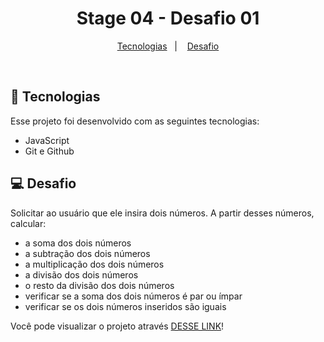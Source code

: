 <h1 align="center"> Stage 04 - Desafio 01 </h1>

<p align="center">
  <a href="#-tecnologias">Tecnologias</a>&nbsp;&nbsp;&nbsp;|&nbsp;&nbsp;&nbsp;
  <a href="#-projeto">Desafio</a>
</p>

<br>

## 🚀 Tecnologias

Esse projeto foi desenvolvido com as seguintes tecnologias:

- JavaScript
- Git e Github

## 💻 Desafio

Solicitar ao usuário que ele insira dois números. A partir desses números, calcular:

- a soma dos dois números
- a subtração dos dois números
- a multiplicação dos dois números
- a divisão dos dois números
- o resto da divisão dos dois números
- verificar se a soma dos dois números é par ou ímpar
- verificar se os dois números inseridos são iguais

Você pode visualizar o projeto através [DESSE LINK](https://viviansanchez.github.io/rocketseat-explorer-stage04-desafio01//)!
